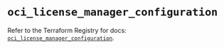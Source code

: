 # `oci_license_manager_configuration`

Refer to the Terraform Registry for docs: [`oci_license_manager_configuration`](https://registry.terraform.io/providers/hashicorp/oci/7.19.0/docs/resources/license_manager_configuration).
